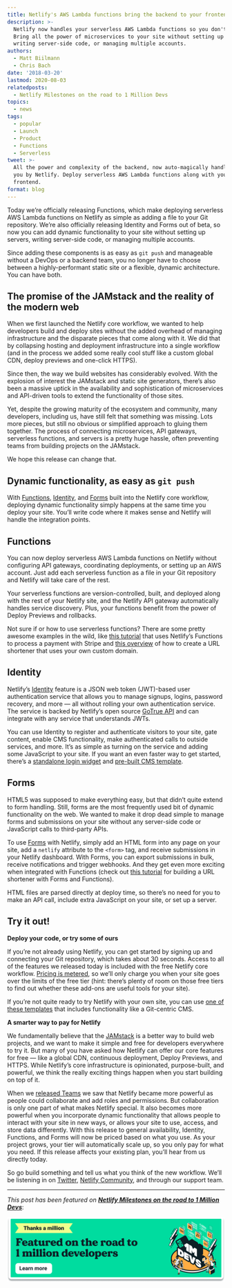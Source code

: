 ```yaml
---
title: Netlify's AWS Lambda functions bring the backend to your frontend workflow
description: >-
  Netlify now handles your serverless AWS Lambda functions so you don't have to.
  Bring all the power of microservices to your site without setting up servers,
  writing server-side code, or managing multiple accounts.
authors:
  - Matt Biilmann
  - Chris Bach
date: '2018-03-20'
lastmod: 2020-08-03
relatedposts:
  - Netlify Milestones on the road to 1 Million Devs
topics:
  - news
tags:
  - popular
  - Launch
  - Product
  - Functions
  - Serverless
tweet: >-
  All the power and complexity of the backend, now auto-magically handled for
  you by Netlify. Deploy serverless AWS Lambda functions along with your
  frontend.
format: blog
---
```

Today we’re officially releasing Functions, which make deploying serverless AWS Lambda functions on Netlify as simple as adding a file to your Git repository. We’re also officially releasing Identity and Forms out of beta, so now you can add dynamic functionality to your site without setting up servers, writing server-side code, or managing multiple accounts.

Since adding these components is as easy as `git push` and manageable without a DevOps or a backend team, you no longer have to choose between a highly-performant static site or a flexible, dynamic architecture. You can have both.

## The promise of the JAMstack and the reality of the modern web

When we first launched the Netlify core workflow, we wanted to help developers build and deploy sites without the added overhead of managing infrastructure and the disparate pieces that come along with it. We did that by collapsing hosting and deployment infrastructure into a single workflow (and in the process we added some really cool stuff like a custom global CDN, deploy previews and one-click HTTPS).

Since then, the way we build websites has considerably evolved. With the explosion of interest the JAMstack and static site generators, there’s also been a massive uptick in the availability and sophistication of microservices and API-driven tools to extend the functionality of those sites.

Yet, despite the growing maturity of the ecosystem and community, many developers, including us, have still felt that something was missing. Lots more pieces, but still no obvious or simplified approach to gluing them together. The process of connecting microservices, API gateways, serverless functions, and servers is a pretty huge hassle, often preventing teams from building projects on the JAMstack.

We hope this release can change that.

## Dynamic functionality, as easy as `git push`

With [Functions](https://www.netlify.com/docs/functions), [Identity](https://www.netlify.com/docs/identity/), and [Forms](https://www.netlify.com/docs/form-handling/) built into the Netlify core workflow, deploying dynamic functionality simply happens at the same time you deploy your site. You’ll write code where it makes sense and Netlify will handle the integration points.

## Functions

You can now deploy serverless AWS Lambda functions on Netlify without configuring API gateways, coordinating deployments, or setting up an AWS account. Just add each serverless function as a file in your Git repository and Netlify will take care of the rest.

Your serverless functions are version-controlled, built, and deployed along with the rest of your Netlify site, and the Netlify API gateway automatically handles service discovery. Plus, your functions benefit from the power of Deploy Previews and rollbacks.

Not sure if or how to use serverless functions? There are some pretty awesome examples in the wild, like [this tutorial](https://macarthur.me/posts/building-a-lambda-function-with-netlify/) that uses Netlify’s Functions to process a payment with Stripe and [this overview](/blog/2018/03/19/create-your-own-url-shortener-with-netlifys-forms-and-functions/) of how to create a URL shortener that uses your own custom domain.

## Identity

Netlify’s [Identity](https://www.netlify.com/docs/identity/) feature is a JSON web token (JWT)-based user authentication service that allows you to manage signups, logins, password recovery, and more — all without rolling your own authentication service. The service is backed by Netlify’s open source [GoTrue API](https://github.com/netlify/gotrue) and can integrate with any service that understands JWTs.

You can use Identity to register and authenticate visitors to your site, gate content, enable CMS functionality, make authenticated calls to outside services, and more. It’s as simple as turning on the service and adding some JavaScript to your site. If you want an even faster way to get started, there’s a [standalone login widget](https://identity.netlify.com/) and [pre-built CMS template](https://app.netlify.com/start/deploy?repository=https://github.com/netlify-templates/one-click-hugo-cms&stack=cms#_ga=2.109621189.1985692033.1520268158-1359106690.1505249588).

## Forms

HTML5 was supposed to make everything easy, but that didn’t quite extend to form handling. Still, forms are the most frequently used bit of dynamic functionality on the web. We wanted to make it drop dead simple to manage forms and submissions on your site without any server-side code or JavaScript calls to third-party APIs.

To use [Forms](https://www.netlify.com/docs/form-handling/) with Netlify, simply add an HTML form into any page on your site, add a `netlify` attribute to the `<form>` tag, and receive submissions in your Netlify dashboard. With Forms, you can export submissions in bulk, receive notifications and trigger webhooks. And they get even more exciting when integrated with Functions (check out [this tutorial](https://www.netlify.com/blog/2018/03/19/create-your-own-url-shortener-with-netlifys-forms-and-functions/) for building a URL shortener with Forms and Functions).

HTML files are parsed directly at deploy time, so there’s no need for you to make an API call, include extra JavaScript on your site, or set up a server.

## Try it out!

**Deploy your code, or try some of ours**

If you’re not already using Netlify, you can get started by signing up and connecting your Git repository, which takes about 30 seconds. Access to all of the features we released today is included with the free Netlify core workflow. [Pricing is metered](https://www.netlify.com/pricing/), so we’ll only charge you when your site goes over the limits of the free tier (hint: there’s plenty of room on those free tiers to find out whether these add-ons are useful tools for your site).

If you’re not quite ready to try Netlify with your own site, you can use [one of](http://templates.netlify.com/) [these templates](http://templates.netlify.com/) that includes functionality like a Git-centric CMS.

**A smarter way to pay for Netlify**

We fundamentally believe that the [JAMstack](http://www.jamstack.org) is a better way to build web projects, and we want to make it simple and free for developers everywhere to try it. But many of you have asked how Netlify can offer our core features for free — like a global CDN, continuous deployment, Deploy Previews, and HTTPS. While Netlify’s core infrastructure is opinionated, purpose-built, and powerful, we think the really exciting things happen when you start building on top of it.

When we [released Teams](https://www.netlify.com/blog/2017/06/28/introducing-teams-new-features-and-an-update-to-our-plans/) we saw that Netlify became more powerful as people could collaborate and add roles and permissions. But collaboration is only one part of what makes Netlify special. It also becomes more powerful when you incorporate dynamic functionality that allows people to interact with your site in new ways, or allows your site to use, access, and store data differently. With this release to general availability, Identity, Functions, and Forms will now be priced based on what you use. As your project grows, your tier will automatically scale up, so you only pay for what you need. If this release affects your existing plan, you’ll hear from us directly today.

So go build something and tell us what you think of the new workflow. We’ll be listening in on [Twitter](https://twitter.com/netlify), [Netlify Community](https://community.netlify.com), and through our support team.

---

_This post has been featured on **[Netlify Milestones on the road to 1 Million Devs](https://www.netlify.com/blog/2020/08/03/netlify-milestones-on-the-road-to-1-million-devs/#launched-netlify-functions)**_:

[![Netlify 1 Million Devs article feature](/v3/img/blog/featured-on-1-million-devs-banner.png)](https://www.netlify.com/blog/2020/08/03/netlify-milestones-on-the-road-to-1-million-devs/#launched-netlify-functions)